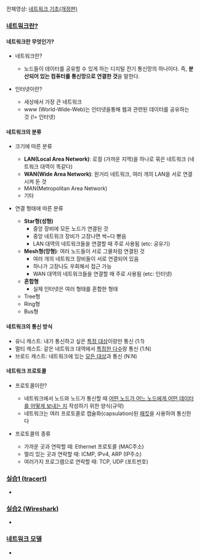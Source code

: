 전체영상: [네트워크 기초(개정판)](https://www.youtube.com/playlist?list=PL0d8NnikouEWcF1jJueLdjRIC4HsUlULi)

### [네트워크란?](https://youtu.be/Av9UFzl_wis?list=PL0d8NnikouEWcF1jJueLdjRIC4HsUlULi)

#### 네트워크란 무엇인가?

- 네트워크란?

  - 노드들이 데이터를 공유할 수 있게 하는 디지털 전기 통신망의 하나이다.
    즉, <b>분산되어 있는 컴퓨터를 통신망으로 연결한 것</b>을 말한다.

- 인터넷이란?

  - 세상에서 가장 큰 네트워크
  - www (World-Wide-Web)는 인터넷을통해 웹과 관련된 데이터를 공유하는 것 (!= 인터넷)

#### 네트워크의 분류

- 크기에 따른 분류

  - <b>LAN(Local Area Network)</b>: 로컬 (가까운 지역)을 하나로 묶은 네트워크 (네트워크 대역이 똑같다)
  - <b>WAN(Wide Area Network)</b>: 원거리 네트워크, 여러 개의 LAN을 서로 연결시켜 둔 것
  - MAN(Metropolitan Area Network)
  - 기타

- 연결 형태에 따른 분류

  - <b>Star형(성형)</b>
    - 중앙 장비에 모든 노드가 연결된 것
    - 중앙 네트워크 장비가 고장나면 싹~다 뻗음
    - LAN 대역의 네트워크들을 연결할 때 주로 사용됨 (etc: 공유기)
  - <b>Mesh형(망형)</b>: 여러 노드들이 서로 그물처럼 연결된 것
    - 여러 개의 네트워크 장비들이 서로 연결되어 있음
    - 하나가 고장나도 우회해서 접근 가능
    - WAN 대역의 네트워크들을 연결할 때 주로 사용됨 (etc: 인터넷)
  - <b>혼합형</b>
    - 실제 인터넷은 여러 형태를 혼합한 형태
  - Tree형
  - Ring형
  - Bus형

#### 네트워크의 통신 방식

- 유니 캐스트: 내가 통신하고 싶은 <u>특정 대상</u>이랑만 통신 (1:1)
- 멀티 캐스트: 같은 네트워크 대역에서 <u>특정한 다수</u>랑 통신 (1:N)
- 브로드 캐스트: 네트워크에 있는 <u>모든 대상</u>과 통신 (N:N)

#### 네트워크 프로토콜

- 프로토콜이란?

  - 네트워크에서 노드와 노드가 통신할 때 <u>어떤 노드가 어느 노드에게 어떤 데이터를 어떻게 보내는 지</u> 작성하기 위한 양식(규약)
  - 네트워크는 여러 프로토콜로 캡슐화(capsulation)된 <u>패킷</u>을 사용하여 통신한다

- 프로토콜의 종류
  - 가까운 곳과 연락할 때: Ethernet 프로토콜 (MAC주소)
  - 멀리 있는 곳과 연락할 때: ICMP, IPv4, ARP (IP주소)
  - 여러가지 프로그램으로 연락할 때: TCP, UDP (포트번호)

### [실습1 (tracert)](https://youtu.be/paJf7JbBWqY?list=PL0d8NnikouEWcF1jJueLdjRIC4HsUlULi)

-

### [실습2 (Wireshark)](https://youtu.be/vBrQ3yzerMg?list=PL0d8NnikouEWcF1jJueLdjRIC4HsUlULi)

-

### [네트워크 모델](https://youtu.be/y9nlT52SAcg?list=PL0d8NnikouEWcF1jJueLdjRIC4HsUlULi)

-
